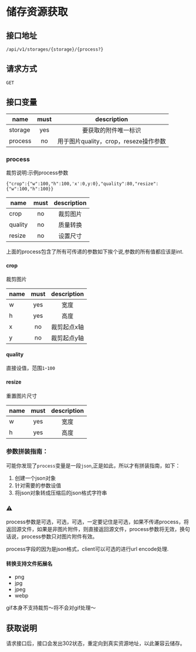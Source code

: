 # 储存资源获取

## 接口地址
```
/api/v1/storages/{storage}/{process?}
```

## 请求方式
```
GET
```

## 接口变量
| name     | must     | description |
|----------|:--------:|:--------:|
| storage  | yes      | 要获取的附件唯一标识 |
| process  | no       | 用于图片quality，crop，reseze操作参数

### process
裁剪说明:示例process参数
```json5
{"crop":{"w":100,"h":100,'x':0,y:0},"quality":80,"resize":{"w":100,"h":100}}
```

| name     | must     | description |
|----------|:--------:|:--------:|
| crop     | no       | 裁剪图片  |
| quality  | no       | 质量转换  |
| resize   | no       | 设置尺寸  |

上面的process包含了所有可传递的参数如下挨个说,参数的所有值都应该是int.

#### crop
裁剪图片

| name     | must     | description |
|----------|:--------:|:--------:|
| w        | yes      | 宽度      |
| h        | yes      | 高度     |
| x        | no       | 裁剪起点x轴 |
| y        | no       | 裁剪起点y轴 |

#### quality
直接设值，范围`1`-`100`

#### resize
重置图片尺寸

| name     | must     | description |
|----------|:--------:|:--------:|
| w        | yes      | 宽度      |
| h        | yes      | 高度     |

### 参数拼装指南：
可能你发现了`process`变量是一段`json`,正是如此，所以才有拼装指南，如下：

1. 创建一个json对象
2. 针对需要的参数设值
3. 将json对象转成压缩后的json格式字符串

### ⚠️
process参数是可选，可选，可选，一定要记住是可选，如果不传递process，将返回源文件，如果是非图片附件，则直接返回源文件，process参数将无效，换句话说，process参数只对图片附件有效。

process字段的因为是json格式，client可以可选的进行url encode处理.

#### 转换支持文件拓展名
- png
- jpg
- jpeg
- webp

gif本身不支持裁剪～将不会对gif处理～

## 获取说明
请求接口后，接口会发出302状态，重定向到真实资源地址，以此兼容云储存。

